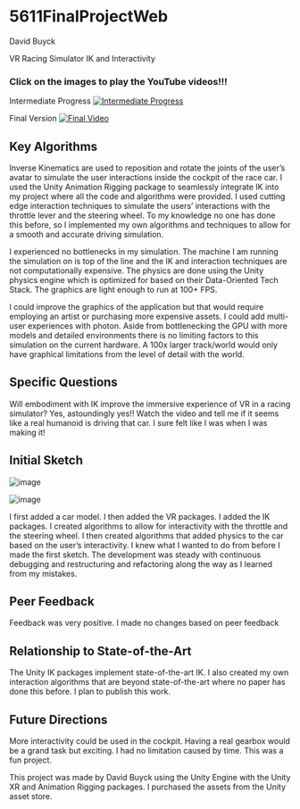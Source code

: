 # 5611FinalProjectWeb
 
David Buyck

VR Racing Simulator IK and Interactivity

### Click on the images to play the YouTube videos!!!

Intermediate Progress
[![Intermediate Progress](https://img.youtube.com/vi/KqXl652vIJQ/0.jpg)](https://youtu.be/KqXl652vIJQ)

Final Version
[![Final Video](https://img.youtube.com/vi/FNexQxCz6_0/0.jpg)](https://youtu.be/FNexQxCz6_0)

## Key Algorithms

Inverse Kinematics are used to reposition and rotate the joints of the user’s avatar to simulate the user interactions inside the cockpit of the race car. I used the Unity Animation Rigging package to seamlessly integrate IK into my project where all the code and algorithms were provided. I used cutting edge interaction techniques to simulate the users’ interactions with the throttle lever and the steering wheel. To my knowledge no one has done this before, so I implemented my own algorithms and techniques to allow for a smooth and accurate driving simulation.

I experienced no bottlenecks in my simulation. The machine I am running the simulation on is top of the line and the IK and interaction techniques are not computationally expensive. The physics are done using the Unity physics engine which is optimized for based on their Data-Oriented Tech Stack. The graphics are light enough to run at 100+ FPS. 

I could improve the graphics of the application but that would require employing an artist or purchasing more expensive assets.  I could add multi-user experiences with photon. Aside from bottlenecking the GPU with more models and detailed environments there is no limiting factors to this simulation on the current hardware. A 100x larger track/world would only have graphical limitations from the level of detail with the world.

## Specific Questions

Will embodiment with IK improve the immersive experience of VR in a racing simulator? Yes, astoundingly yes!! Watch the video and tell me if it seems like a real humanoid is driving that car. I sure felt like I was when I was making it!

## Initial Sketch

![image](https://user-images.githubusercontent.com/47149695/206577408-01cb5760-f8c8-4f51-8621-7bbf51ecb622.png)

![image](https://user-images.githubusercontent.com/47149695/206577450-3472af02-2cfd-46ee-a978-e01100706efa.png)

I first added a car model. I then added the VR packages. I added the IK packages. I created algorithms to allow for interactivity with the throttle and the steering wheel. I then created algorithms that added physics to the car based on the user’s interactivity. I knew what I wanted to do from before I made the first sketch. The development was steady with continuous debugging and restructuring and refactoring along the way as I learned from my mistakes. 

## Peer Feedback

Feedback was very positive. I made no changes based on peer feedback

## Relationship to State-of-the-Art

The Unity IK packages implement state-of-the-art IK. I also created my own interaction algorithms that are beyond state-of-the-art where no paper has done this before. I plan to publish this work.

## Future Directions

More interactivity could be used in the cockpit. Having a real gearbox would be a grand task but exciting. I had no limitation caused by time. This was a fun project. 

This project was made by David Buyck using the Unity Engine with the Unity XR and Animation Rigging packages. I purchased the assets from the Unity asset store.



